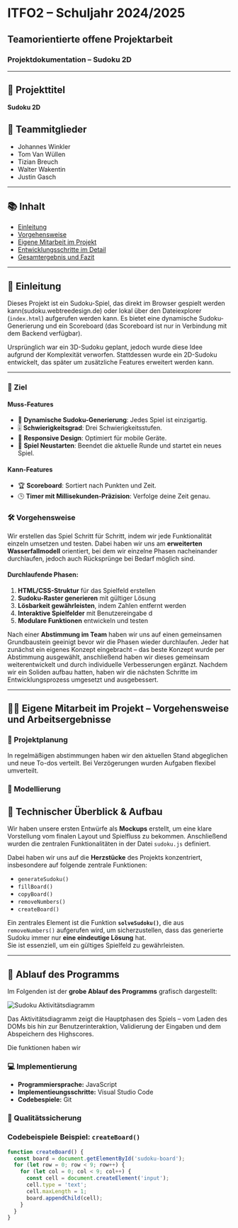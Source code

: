 # ITFO2 – Schuljahr 2024/2025  
## Teamorientierte offene Projektarbeit  
### Projektdokumentation – Sudoku 2D

---

## 📌 Projekttitel  
**Sudoku 2D**

## 👥 Teammitglieder  
- Johannes Winkler  
- Tom Van Wüllen  
- Tizian Breuch  
- Walter Wakentin 
- Justin Gasch

---

## 📚 Inhalt  
- [Einleitung](#einleitung)   
- [Vorgehensweise](#vorgehensweise)  
- [Eigene Mitarbeit im Projekt](#eigene-mitarbeit-im-projekt)  
- [Entwicklungsschritte im Detail](#entwicklungsschritte-im-detail)  
- [Gesamtergebnis und Fazit](#gesamtergebnis-und-fazit)  

---

## 🧩 Einleitung  
Dieses Projekt ist ein Sudoku-Spiel, das direkt im Browser gespielt werden kann(sudoku.webtreedesign.de) oder lokal über den Dateiexplorer (`index.html`) aufgerufen werden kann. Es bietet eine dynamische Sudoku-Generierung und ein Scoreboard (das Scoreboard ist nur in Verbindung mit dem Backend verfügbar).  

Ursprünglich war ein 3D-Sudoku geplant, jedoch wurde diese Idee aufgrund der Komplexität verworfen. Stattdessen wurde ein 2D-Sudoku entwickelt, das später um zusätzliche Features erweitert werden kann.

---

### 🎯 Ziel  
#### Muss-Features  
- 🎲 **Dynamische Sudoku-Generierung**: Jedes Spiel ist einzigartig.  
- 🎚️ **Schwierigkeitsgrad**: Drei Schwierigkeitsstufen.  
- 📱 **Responsive Design**: Optimiert für mobile Geräte.  
- 🔄 **Spiel Neustarten**: Beendet die aktuelle Runde und startet ein neues Spiel.  

#### Kann-Features  
- 🏆 **Scoreboard**: Sortiert nach Punkten und Zeit.  
- 🕒 **Timer mit Millisekunden-Präzision**: Verfolge deine Zeit genau.


### 🛠️ Vorgehensweise 
Wir erstellen das Spiel Schritt für Schritt, indem wir jede Funktionalität einzeln umsetzen und testen.
Dabei haben wir uns am **erweiterten Wasserfallmodell** orientiert, bei dem wir einzelne Phasen nacheinander durchlaufen, jedoch auch Rücksprünge bei Bedarf möglich sind.

#### Durchlaufende Phasen:
1. **HTML/CSS-Struktur** für das Spielfeld erstellen  
2. **Sudoku-Raster generieren** mit gültiger Lösung  
3. **Lösbarkeit gewährleisten**, indem Zahlen entfernt werden  
4. **Interaktive Spielfelder** mit Benutzereingabe  d
5. **Modulare Funktionen** entwickeln und testen

Nach einer **Abstimmung im Team** haben wir uns auf einen gemeinsamen Grundbaustein geeinigt bevor wir die Phasen wieder durchlaufen.
Jeder hat zunächst ein eigenes Konzept eingebracht – das beste Konzept wurde per Abstimmung ausgewählt, anschließend haben wir dieses gemeinsam weiterentwickelt und durch individuelle Verbesserungen ergänzt.
Nachdem wir ein Soliden aufbau hatten, haben wir die nächsten Schritte im Entwicklungsprozess umgesetzt und ausgebessert.

---

## 👨‍💻 Eigene Mitarbeit im Projekt – Vorgehensweise und Arbeitsergebnisse 

### 🔄 Projektplanung  
In regelmäßigen abstimmungen haben wir den aktuellen Stand abgeglichen und neue To-dos verteilt. Bei Verzögerungen wurden Aufgaben flexibel umverteilt.

### 📐 Modellierung  
## 🧠 Technischer Überblick & Aufbau

Wir haben unsere ersten Entwürfe als **Mockups** erstellt, um eine klare Vorstellung vom finalen Layout und Spielfluss zu bekommen. Anschließend wurden die zentralen Funktionalitäten in der Datei `sudoku.js` definiert.

Dabei haben wir uns auf die **Herzstücke** des Projekts konzentriert, insbesondere auf folgende zentrale Funktionen:

- `generateSudoku()`  
- `fillBoard()`  
- `copyBoard()`  
- `removeNumbers()`  
- `createBoard()`

Ein zentrales Element ist die Funktion **`solveSudoku()`**, die aus `removeNumbers()` aufgerufen wird, um sicherzustellen, dass das generierte Sudoku immer nur **eine eindeutige Lösung** hat.  
Sie ist essenziell, um ein gültiges Spielfeld zu gewährleisten.

---

## 🔄 Ablauf des Programms

Im Folgenden ist der **grobe Ablauf des Programms** grafisch dargestellt:

![Sudoku Aktivitätsdiagramm](./anlagen/Sudoku_Aktivitätsdiagramm.png)

Das Aktivitätsdiagramm zeigt die Hauptphasen des Spiels – vom Laden des DOMs bis hin zur Benutzerinteraktion, Validierung der Eingaben und dem Abspeichern des Highscores.


Die funktionen haben wir 
### 💻 Implementierung  
- **Programmiersprache:** JavaScript  
- **Implementieungsschritte:** Visual Studio Code  
- **Codebespiele:** Git

### 📁 Qualitätssicherung  

### Codebeispiele Beispiel: `createBoard()`
```js
function createBoard() {
  const board = document.getElementById('sudoku-board');
  for (let row = 0; row < 9; row++) {
    for (let col = 0; col < 9; col++) {
      const cell = document.createElement('input');
      cell.type = 'text';
      cell.maxLength = 1;
      board.appendChild(cell);
    }
  }
}
